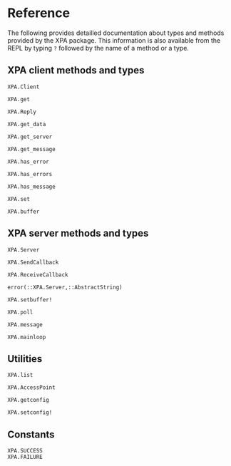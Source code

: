 # Reference

The following provides detailled documentation about types and methods provided
by the XPA package.  This information is also available from the REPL by typing
`?` followed by the name of a method or a type.


## XPA client methods and types

```@docs
XPA.Client
```
```@docs
XPA.get
```
```@docs
XPA.Reply
```
```@docs
XPA.get_data
```
```@docs
XPA.get_server
```
```@docs
XPA.get_message
```
```@docs
XPA.has_error
```
```@docs
XPA.has_errors
```
```@docs
XPA.has_message
```
```@docs
XPA.set
```
```@docs
XPA.buffer
```

## XPA server methods and types

```@docs
XPA.Server
```
```@docs
XPA.SendCallback
```
```@docs
XPA.ReceiveCallback
```
```@docs
error(::XPA.Server,::AbstractString)
```
```@docs
XPA.setbuffer!
```
```@docs
XPA.poll
```
```@docs
XPA.message
```
```@docs
XPA.mainloop
```


## Utilities

```@docs
XPA.list
```
```@docs
XPA.AccessPoint
```
```@docs
XPA.getconfig
```
```@docs
XPA.setconfig!
```


## Constants
```@docs
XPA.SUCCESS
XPA.FAILURE
```
